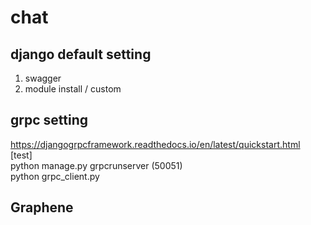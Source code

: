 # chat
## django default setting
1. swagger
2. module install / custom
## grpc setting
https://djangogrpcframework.readthedocs.io/en/latest/quickstart.html  
[test]  
python manage.py grpcrunserver (50051)  
python grpc_client.py
## Graphene
